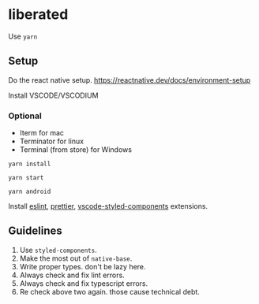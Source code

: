 # liberated

Use `yarn`

## Setup

Do the react native setup. https://reactnative.dev/docs/environment-setup

Install VSCODE/VSCODIUM

### Optional
* Iterm for mac
* Terminator for linux
* Terminal (from store) for Windows

```
yarn install
```

```
yarn start
```

```
yarn android
```
Install [eslint](https://marketplace.visualstudio.com/items?itemName=dbaeumer.vscode-eslint), [prettier](https://marketplace.visualstudio.com/items?itemName=esbenp.prettier-vscode), [vscode-styled-components](https://marketplace.visualstudio.com/items?itemName=styled-components.vscode-styled-components) extensions.

## Guidelines

1. Use `styled-components`.
2. Make the most out of `native-base`.
3. Write proper types. don't be lazy here.
4. Always check and fix lint errors.
5. Always check and fix typescript errors.
6. Re check above two again. those cause technical debt.
